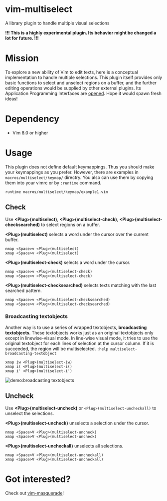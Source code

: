 # vim-multiselect

A library plugin to handle multiple visual selections

**!!! This is a highly experimental plugin. Its behavior might be changed a lot for future. !!!**

# Mission

To explore a new ability of Vim to edit texts, here is a conceptual implementation to handle multiple selections. This plugin itself provides only basic functions to select and unselect regions on a buffer, and the further editing operations would be supplied by other external plugins. Its Application Programming Interfaces are [opened](https://github.com/machakann/vim-multiselect/blob/master/doc/multiselect.txt). Hope it would spawn fresh ideas!

# Dependency

- Vim 8.0 or higher

# Usage

This plugin does not define default keymappings. Thus you should make your keymappings as you prefer. However, there are examples in `macros/multiselect/keymap/` directry. You also can use them by copying them into your vimrc or by `:runtime` command.

```vim
runtime macros/multiselect/keymap/example1.vim
```

## Check
Use **\<Plug\>(multiselect)**, **\<Plug\>(multiselect-check)**, **\<Plug\>(multiselect-checksearched)** to select regions on a buffer.

**\<Plug\>(multiselect)** selects a word under the cursor over the current buffer.

```vim
nmap <Space>v <Plug>(multiselect)
xmap <Space>v <Plug>(multiselect)
```

**\<Plug\>(multiselect-check)** selects a word under the cursor.

```vim
nmap <Space>v <Plug>(multiselect-check)
xmap <Space>v <Plug>(multiselect-check)
```

**\<Plug\>(multiselect-checksearched)** selects texts matching with the last searched pattern.

```vim
nmap <Space>v <Plug>(multiselect-checksearched)
xmap <Space>v <Plug>(multiselect-checksearched)
```

### Broadcasting textobjects
Another way is to use a series of wrapped textobjects, **broadcasting textobjects**. These textobjects works just as an original textobjects only except in linewise-visual mode. In line-wise visual mode, it tries to use the original textobject for each lines of selection at the cursor column. If it is succeeded, the region will be multiselected. `:help multiselect-broadcasting-textobject`

```vim
xmap iw <Plug>(multiselect-iw)
xmap i( <Plug>(multiselect-i()
xmap i' <Plug>(multiselect-i')
```

![demo:broadcasting textobjects](https://imgur.com/0HDDUE9.gif)


## Uncheck
Use **\<Plug\>(multiselect-uncheck)** or `<Plug>(multiselect-uncheckall)` to unselect the selections.

**\<Plug\>(multiselect-uncheck)** unselects a selection under the cursor.

```vim
nmap <Space>V <Plug>(multiselect-uncheck)
xmap <Space>V <Plug>(multiselect-uncheck)
```

**\<Plug\>(multiselect-uncheckall)** unselects all selections.

```vim
nmap <Space>V <Plug>(multiselect-uncheckall)
xmap <Space>V <Plug>(multiselect-uncheckall)
```


# Got interested?

Check out [vim-masquerade](https://github.com/machakann/vim-masquerade)!
